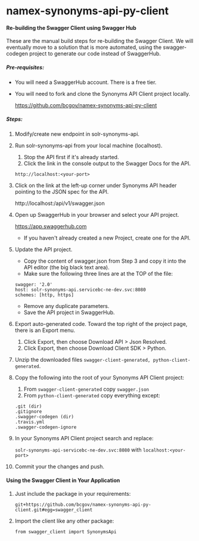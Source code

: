 # namex-synonyms-api-py-client

#### Re-building the Swagger Client using Swagger Hub

These are the manual build steps for re-building the Swagger Client. We will eventually move to a solution that is more
automated, using the swagger-codegen project to generate our code instead of SwaggerHub.

##### Pre-requisites:

- You will need a SwaggerHub account. There is a free tier.
- You will need to fork and clone the Synonyms API Client project locally.
  
    https://github.com/bcgov/namex-synonyms-api-py-client

##### Steps:

1. Modify/create new endpoint in solr-synonyms-api.
2. Run solr-synonyms-api from your local machine (localhost). 

    1. Stop the API first if it's already started.
    2. Click the link in the console output to the Swagger Docs for the API. 
    
    ```http://localhost:<your-port>```

3. Click on the link at the left-up corner under Synonyms API header pointing to the JSON spec for the API.
    
    http://localhost:<your-port>/api/v1/swagger.json
    
4. Open up SwaggerHub in your browser and select your API project.
    
    https://app.swaggerhub.com
   
    - If you haven't already created a new Project, create one for the API.

5. Update the API project.
   
    - Copy the content of swagger.json from Step 3 and copy it into the API editor (the big black text area).
    - Make sure the following three lines are at the TOP of the file:
    
    ```
    swagger: '2.0'
    host: solr-synonyms-api.servicebc-ne-dev.svc:8080
    schemes: [http, https]
    ```
    
    - Remove any duplicate parameters.
    - Save the API project in SwaggerHub.
    
6. Export auto-generated code. Toward the top right of the project page, there is an Export menu. 
    1. Click Export, then choose Download API > Json Resolved. 
    2. Click Export, then choose Download Client SDK > Python.

7. Unzip the downloaded files ```swagger-client-generated, python-client-generated```.
8. Copy the following into the root of your Synonyms API Client project:
    
    1. From ```swagger-client-generated``` copy ```swagger.json ```
	2. From ```python-client-generated``` copy everything except:
	  
	  ```
	  .git (dir)
	  .gitignore
	  .swagger-codegen (dir)
	  .travis.yml
	  .swagger-codegen-ignore
	  ```
	  
9. In your Synonyms API Client project search and replace:  

    ```solr-synonyms-api-servicebc-ne-dev.svc:8080``` with ```localhost:<your-port>```

10. Commit your the changes and push.

#### Using the Swagger Client in Your Application

1. Just include the package in your requirements:

    ```git+https://github.com/bcgov/namex-synonyms-api-py-client.git#egg=swagger_client```

2. Import the client like any other package:
    
    ```from swagger_client import SynonymsApi```
